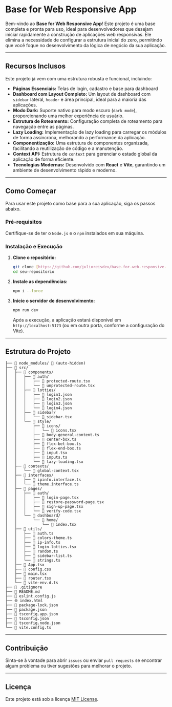 # Base for Web Responsive App

Bem-vindo ao **Base for Web Responsive App**! Este projeto é uma base completa e pronta para uso, ideal para desenvolvedores que desejam iniciar rapidamente a construção de aplicações web responsivas. Ele elimina a necessidade de configurar a estrutura inicial do zero, permitindo que você foque no desenvolvimento da lógica de negócio da sua aplicação.

---

## Recursos Inclusos

Este projeto já vem com uma estrutura robusta e funcional, incluindo:

- **Páginas Essenciais:** Telas de login, cadastro e base para dashboard
- **Dashboard com Layout Completo:** Um layout de dashboard com `sidebar` lateral, `header` e área principal, ideal para a maioria das aplicações.
- **Modo Dark:** Suporte nativo para modo escuro (`dark mode`), proporcionando uma melhor experiência de usuário.
- **Estrutura de Roteamento:** Configuração completa de roteamento para navegação entre as páginas.
- **Lazy Loading:** Implementação de lazy loading para carregar os módulos de forma assíncrona, melhorando a performance da aplicação.
- **Componentização:** Uma estrutura de componentes organizada, facilitando a reutilização de código e a manutenção.
- **Context API:** Estrutura de `context` para gerenciar o estado global da aplicação de forma eficiente.
- **Tecnologias Modernas:** Desenvolvido com **React** e **Vite**, garantindo um ambiente de desenvolvimento rápido e moderno.

---

## Como Começar

Para usar este projeto como base para a sua aplicação, siga os passos abaixo.

### Pré-requisitos

Certifique-se de ter o `Node.js` e o `npm` instalados em sua máquina.

### Instalação e Execução

1. **Clone o repositório:**

    ```bash
    git clone [https://github.com/julioreisdev/base-for-web-responsive-app.git](https://github.com/julioreisdev/base-for-web-responsive-app.git)
    cd seu-repositorio
    ```

2. **Instale as dependências:**

    ```bash
    npm i --force
    ```

3. **Inicie o servidor de desenvolvimento:**

    ```bash
    npm run dev
    ```

    Após a execução, a aplicação estará disponível em `http://localhost:5173` (ou em outra porta, conforme a configuração do Vite).

---

## Estrutura do Projeto

```
├── 📁 node_modules/ 🚫 (auto-hidden)
├── 📁 src/
│   ├── 📁 components/
│   │   ├── 📁 auth/
│   │   │   ├── 📄 protected-route.tsx
│   │   │   └── 📄 unprotected-route.tsx
│   │   ├── 📁 lotties/
│   │   │   ├── 📄 login1.json
│   │   │   ├── 📄 login2.json
│   │   │   ├── 📄 login3.json
│   │   │   └── 📄 login4.json
│   │   ├── 📁 sidebar/
│   │   │   └── 📄 sidebar.tsx
│   │   └── 📁 style/
│   │       ├── 📁 icons/
│   │       │   └── 📄 icons.tsx
│   │       ├── 📄 body-general-content.ts
│   │       ├── 📄 center-box.ts
│   │       ├── 📄 flex-bet-box.ts
│   │       ├── 📄 flex-end-box.ts
│   │       ├── 📄 input.tsx
│   │       ├── 📄 inputs.ts
│   │       └── 📄 lazy-loading.tsx
│   ├── 📁 contexts/
│   │   └── 📄 global-context.tsx
│   ├── 📁 interfaces/
│   │   ├── 📄 ipinfo.interface.ts
│   │   └── 📄 theme.interface.ts
│   ├── 📁 pages/
│   │   ├── 📁 auth/
│   │   │   ├── 📄 login-page.tsx
│   │   │   ├── 📄 restore-password-page.tsx
│   │   │   ├── 📄 sign-up-page.tsx
│   │   │   └── 📄 verify-code.tsx
│   │   └── 📁 dashboard/
│   │       └── 📁 home/
│   │           └── 📄 index.tsx
│   ├── 📁 utils/
│   │   ├── 📄 auth.ts
│   │   ├── 📄 colors-theme.ts
│   │   ├── 📄 ip-info.ts
│   │   ├── 📄 login-lotties.tsx
│   │   ├── 📄 random.ts
│   │   ├── 📄 sidebar-list.ts
│   │   └── 📄 strings.ts
│   ├── 📄 App.tsx
│   ├── 🎨 config.css
│   ├── 📄 main.tsx
│   ├── 📄 router.tsx
│   └── 📄 vite-env.d.ts
├── 🚫 .gitignore
├── 📖 README.md
├── 📄 eslint.config.js
├── 🌐 index.html
├── 📄 package-lock.json
├── 📄 package.json
├── 📄 tsconfig.app.json
├── 📄 tsconfig.json
├── 📄 tsconfig.node.json
└── 📄 vite.config.ts
```

---

## Contribuição

Sinta-se à vontade para abrir `issues` ou enviar `pull requests` se encontrar algum problema ou tiver sugestões para melhorar o projeto.

---

## Licença

Este projeto está sob a licença [MIT License](https://opensource.org/licenses/MIT).
